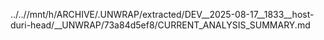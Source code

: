 ../..//mnt/h/ARCHIVE/.UNWRAP/extracted/DEV__2025-08-17__1833__host-duri-head/__UNWRAP/73a84d5ef8/CURRENT_ANALYSIS_SUMMARY.md